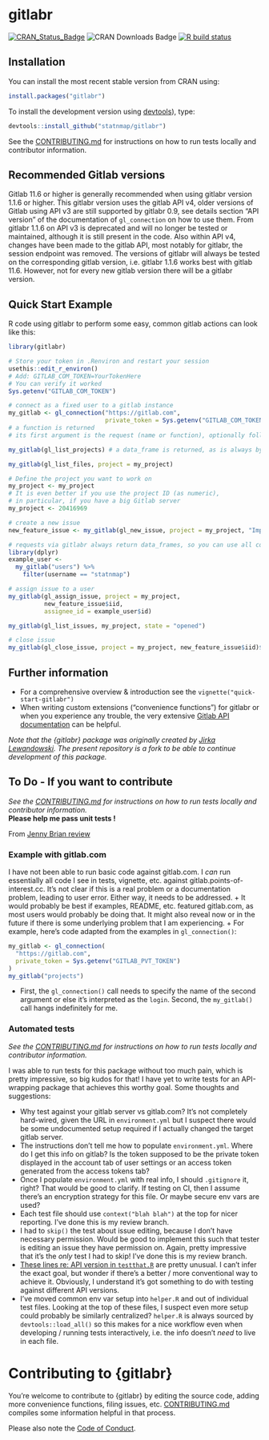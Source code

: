 
<!-- README.md is generated from README.Rmd. Please edit that file -->

# gitlabr

<!-- badges: start -->

[![CRAN\_Status\_Badge](https://www.r-pkg.org/badges/version/gitlabr)](https://cran.r-project.org/package=gitlabr)
![CRAN Downloads Badge](https://cranlogs.r-pkg.org/badges/gitlabr) [![R
build
status](https://github.com/statnmap/gitlabr/workflows/R-CMD-check/badge.svg)](https://github.com/statnmap/gitlabr/actions)
<!-- badges: end -->

## Installation

You can install the most recent stable version from CRAN using:

``` r
install.packages("gitlabr")
```

To install the development version using
[devtools](https://cran.r-project.org/package=devtools)), type:

``` r
devtools::install_github("statnmap/gitlabr")
```

See the [CONTRIBUTING.md](CONTRIBUTING.md) for instructions on how to
run tests locally and contributor information.

## Recommended Gitlab versions

Gitlab 11.6 or higher is generally recommended when using gitlabr
version 1.1.6 or higher. This gitlabr version uses the gitlab API v4,
older versions of Gitlab using API v3 are still supported by gitlabr
0.9, see details section “API version” of the documentation of
`gl_connection` on how to use them. From gitlabr 1.1.6 on API v3 is
deprecated and will no longer be tested or maintained, although it is
still present in the code. Also within API v4, changes have been made to
the gitlab API, most notably for gitlabr, the session endpoint was
removed. The versions of gitlabr will always be tested on the
corresponding gitlab version, i.e. gitlabr 1.1.6 works best with gitlab
11.6. However, not for every new gitlab version there will be a gitlabr
version.

## Quick Start Example

R code using gitlabr to perform some easy, common gitlab actions can
look like this:

``` r
library(gitlabr)

# Store your token in .Renviron and restart your session
usethis::edit_r_environ()
# Add: GITLAB_COM_TOKEN=YourTokenHere
# You can verify it worked
Sys.getenv("GITLAB_COM_TOKEN")

# connect as a fixed user to a gitlab instance
my_gitlab <- gl_connection("https://gitlab.com",
                           private_token = Sys.getenv("GITLAB_COM_TOKEN"))
# a function is returned
# its first argument is the request (name or function), optionally followed by parameters

my_gitlab(gl_list_projects) # a data_frame is returned, as is always by gitlabr functions

my_gitlab(gl_list_files, project = my_project)

# Define the project you want to work on
my_project <- my_project
# It is even better if you use the project ID (as numeric),
# in particular, if you have a big Gitlab server
my_project <- 20416969

# create a new issue
new_feature_issue <- my_gitlab(gl_new_issue, project = my_project, "Implement new feature")

# requests via gitlabr always return data_frames, so you can use all common manipulations
library(dplyr)
example_user <-
  my_gitlab("users") %>%
    filter(username == "statnmap")

# assign issue to a user
my_gitlab(gl_assign_issue, project = my_project,
          new_feature_issue$iid,
          assignee_id = example_user$id)

my_gitlab(gl_list_issues, my_project, state = "opened")

# close issue
my_gitlab(gl_close_issue, project = my_project, new_feature_issue$iid)$state
```

## Further information

  - For a comprehensive overview & introduction see the
    `vignette("quick-start-gitlabr")`
  - When writing custom extensions (“convenience functions”) for gitlabr
    or when you experience any trouble, the very extensive [Gitlab API
    documentation](http://doc.gitlab.com/ce/api/) can be helpful.

*Note that the {gitlabr} package was originally created by [Jirka
Lewandowski](https://github.com/jirkalewandowski/gitlabr). The present
repository is a fork to be able to continue development of this
package.*

## To Do - If you want to contribute

*See the [CONTRIBUTING.md](CONTRIBUTING.md) for instructions on how to
run tests locally and contributor information.*  
**Please help me pass unit tests \!**

From [Jenny Brian
review](https://github.com/jennybc/gitlabr/blob/jenny-review/jenny-review.md)

### Example with gitlab.com

I have not been able to run basic code against gitlab.com. I *can* run
essentially all code I see in tests, vignette, etc. against
gitlab.points-of-interest.cc. It’s not clear if this is a real problem
or a documentation problem, leading to user error. Either way, it needs
to be addressed. + It would probably be best if examples, README, etc.
featured gitlab.com, as most users would probably be doing that. It
might also reveal now or in the future if there is some underlying
problem that I am experiencing. + For example, here’s code adapted from
the examples in `gl_connection()`:

``` r
my_gitlab <- gl_connection(
  "https://gitlab.com",
  private_token = Sys.getenv("GITLAB_PVT_TOKEN")
)
my_gitlab("projects")
```

  - First, the `gl_connection()` call needs to specify the name of the
    second argument or else it’s interpreted as the `login`. Second, the
    `my_gitlab()` call hangs indefinitely for me.

### Automated tests

*See the [CONTRIBUTING.md](CONTRIBUTING.md) for instructions on how to
run tests locally and contributor information.*

I was able to run tests for this package without too much pain, which is
pretty impressive, so big kudos for that\! I have yet to write tests for
an API-wrapping package that achieves this worthy goal. Some thoughts
and suggestions:

  - Why test against your gitlab server vs gitlab.com? It’s not
    completely hard-wired, given the URL in `environment.yml` but I
    suspect there would be some undocumented setup required if I
    actually changed the target gitlab server.
  - The instructions don’t tell me how to populate `environment.yml`.
    Where do I get this info on gitlab? Is the token supposed to be the
    private token displayed in the account tab of user settings or an
    access token generated from the access tokens tab?
  - Once I populate `environment.yml` with real info, I should
    `.gitignore` it, right? That would be good to clarify. If testing on
    CI, then I assume there’s an encryption strategy for this file. Or
    maybe secure env vars are used?
  - Each test file should use `context("blah blah")` at the top for
    nicer reporting. I’ve done this is my review branch.
  - I had to `skip()` the test about issue editing, because I don’t have
    necessary permission. Would be good to implement this such that
    tester is editing an issue they have permission on. Again, pretty
    impressive that it’s the *only* test I had to skip\! I’ve done this
    is my review branch.
  - [These lines re: API version in
    `testthat.R`](https://github.com/jirkalewandowski/gitlabr/blob/3525479b1316abd2f2122f7778be2c3c4f8b3d06/tests/testthat.R#L4-L14)
    are pretty unusual. I can’t infer the exact goal, but wonder if
    there’s a better / more conventional way to achieve it. Obviously, I
    understand it’s got something to do with testing against different
    API versions.
  - I’ve moved common env var setup into `helper.R` and out of
    individual test files. Looking at the top of these files, I suspect
    even more setup could probably be similarly centralized? `helper.R`
    is always sourced by `devtools::load_all()` so this makes for a nice
    workflow even when developing / running tests interactively,
    i.e. the info doesn’t *need* to live in each file.

# Contributing to {gitlabr}

You’re welcome to contribute to {gitlabr} by editing the source code,
adding more convenience functions, filing issues, etc.
[CONTRIBUTING.md](CONTRIBUTING.md) compiles some information helpful in
that process.

Please also note the [Code of Conduct](CONDUCT.md).
